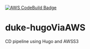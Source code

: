[![AWS CodeBuild Badge](https://codebuild.ap-southeast-2.amazonaws.com/badges?uuid=eyJlbmNyeXB0ZWREYXRhIjoiRG5TS215OXFFV1ZHejRUdlI1OWZGSStTMkxTVVgzS3lQV2xsWE9BNU5RL21mdUk0eE40ZDlzRnFUYm1NeGF6SVkzamxFMC9kOWwyZUxBYjlaY2k5OUhrPSIsIml2UGFyYW1ldGVyU3BlYyI6IjYyYTMyeHljV09zRmNYMGQiLCJtYXRlcmlhbFNldFNlcmlhbCI6MX0%3D&branch=main)](LINK_TO_YOUR_CODEBUILD_PROJECT)


# duke-hugoViaAWS
CD pipeline using Hugo and AWSS3 
